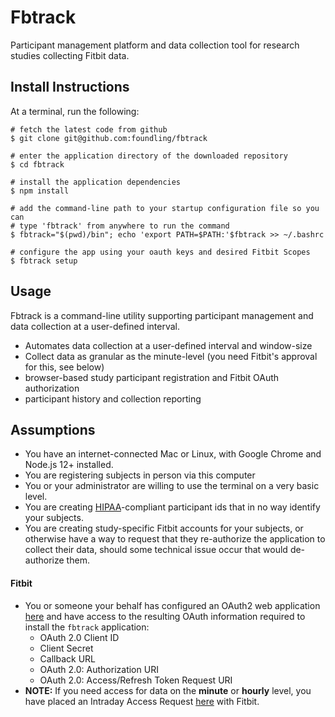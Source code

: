 # Fbtrack

Participant management platform and data collection tool for research studies collecting Fitbit data.

## Install Instructions

At a terminal, run the following:

```
# fetch the latest code from github
$ git clone git@github.com:foundling/fbtrack

# enter the application directory of the downloaded repository
$ cd fbtrack

# install the application dependencies
$ npm install

# add the command-line path to your startup configuration file so you can 
# type 'fbtrack' from anywhere to run the command 
$ fbtrack="$(pwd)/bin"; echo 'export PATH=$PATH:'$fbtrack >> ~/.bashrc

# configure the app using your oauth keys and desired Fitbit Scopes
$ fbtrack setup
```

## Usage

Fbtrack is a command-line utility supporting participant management and data collection at a user-defined interval. 

- Automates data collection at a user-defined interval and window-size
- Collect data as granular as the minute-level (you need Fitbit's approval for this, see below)
- browser-based study participant registration and Fitbit OAuth authorization
- participant history and collection reporting


## Assumptions

- You have an internet-connected Mac or Linux, with Google Chrome and Node.js 12+ installed. 
- You are registering subjects in person via this computer
- You or your administrator are willing to use the terminal on a very basic level.
- You are creating [HIPAA](https://www.hhs.gov/hipaa/for-professionals/privacy/laws-regulations/index.html)-compliant participant ids that in no way identify your subjects.
- You are creating study-specific Fitbit accounts for your subjects, or otherwise have a way to request that they re-authorize the application to collect their data, should some technical issue occur that would de-authorize them.

#### Fitbit
- You or someone your behalf has configured an OAuth2 web application [here](https://dev.fitbit.com/apps/new) and have access to the resulting OAuth information required to install the `fbtrack` application:
  + OAuth 2.0 Client ID
  + Client Secret
  + Callback URL
  + OAuth 2.0: Authorization URI
  + OAuth 2.0: Access/Refresh Token Request URI
- **NOTE:** If you need access for data on the **minute** or **hourly** level, you have placed an Intraday Access Request [here](https://dev.fitbit.com/build/reference/web-api/intraday-requests/) with Fitbit.



